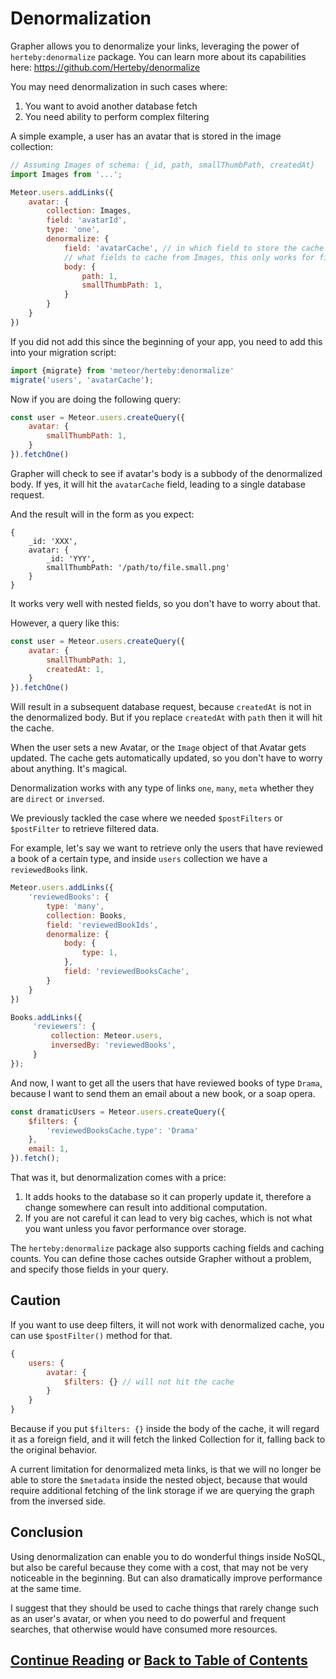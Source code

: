 # Denormalization

Grapher allows you to denormalize your links, leveraging the power of `herteby:denormalize` package.
You can learn more about its capabilities here: https://github.com/Herteby/denormalize

You may need denormalization in such cases where:
1. You want to avoid another database fetch 
2. You need ability to perform complex filtering


A simple example, a user has an avatar that is stored in the image collection:

```js
// Assuming Images of schema: {_id, path, smallThumbPath, createdAt}
import Images from '...';

Meteor.users.addLinks({
    avatar: {
        collection: Images,
        field: 'avatarId',
        type: 'one',
        denormalize: {
            field: 'avatarCache', // in which field to store the cache
            // what fields to cache from Images, this only works for fields and not links
            body: { 
                path: 1,
                smallThumbPath: 1,
            }
        }
    }
})
```

If you did not add this since the beginning of your app, you need to add this into your migration script:

```js
import {migrate} from 'meteor/herteby:denormalize'
migrate('users', 'avatarCache');
```

Now if you are doing the following query:
```js
const user = Meteor.users.createQuery({
    avatar: {
        smallThumbPath: 1,
    }
}).fetchOne()
```

Grapher will check to see if avatar's body is a subbody of the denormalized body. If yes, it will hit the `avatarCache` field,
leading to a single database request.

And the result will in the form as you expect:
```
{
    _id: 'XXX',
    avatar: {
        _id: 'YYY',
        smallThumbPath: '/path/to/file.small.png'
    }
}
```

It works very well with nested fields, so you don't have to worry about that.

However, a query like this:
```js
const user = Meteor.users.createQuery({
    avatar: {
        smallThumbPath: 1,
        createdAt: 1,
    }
}).fetchOne()
```

Will result in a subsequent database request, because `createdAt` is not in the denormalized body. But if you replace `createdAt` with `path` then it will hit the cache.

When the user sets a new Avatar, or the `Image` object of that Avatar gets updated. The cache gets automatically updated,
so you don't have to worry about anything. It's magical.

Denormalization works with any type of links `one`, `many`, `meta` whether they are `direct` or `inversed`.

We previously tackled the case where we needed `$postFilters` or `$postFilter` to retrieve filtered data.

For example, let's say we want to retrieve only the users that have reviewed a book of a certain type, 
and inside `users` collection we have a `reviewedBooks` link.

```js
Meteor.users.addLinks({
    'reviewedBooks': {
        type: 'many',
        collection: Books,
        field: 'reviewedBookIds',
        denormalize: {
            body: {
                type: 1,
            },
            field: 'reviewedBooksCache',
        }
    }
})

Books.addLinks({
     'reviewers': {
         collection: Meteor.users,
         inversedBy: 'reviewedBooks',
     }
});
```

And now, I want to get all the users that have reviewed books of type `Drama`, because I want
to send them an email about a new book, or a soap opera.

```js
const dramaticUsers = Meteor.users.createQuery({
    $filters: {
        'reviewedBooksCache.type': 'Drama'
    },
    email: 1,
}).fetch();
```

That was it, but denormalization comes with a price:
1. It adds hooks to the database so it can properly update it, therefore a change somewhere can result
into additional computation.
2. If you are not careful it can lead to very big caches, which is not what you want unless you favor performance over storage.

The `herteby:denormalize` package also supports caching fields and caching counts. 
You can define those caches outside Grapher without a problem, and specify those fields in your query.

## Caution

If you want to use deep filters, it will not work with denormalized cache, you can use `$postFilter()` method for that.

```js
{
    users: {
        avatar: {
            $filters: {} // will not hit the cache
        }
    }
}
```

Because if you put `$filters: {}` inside the body of the cache, it will regard it as a foreign field, and it will 
fetch the linked Collection for it, falling back to the original behavior.

A current limitation for denormalized meta links, is that we will no longer be able to store the `$metadata` inside the nested object, because that
would require additional fetching of the link storage if we are querying the graph from the inversed side.

## Conclusion

Using denormalization can enable you to do wonderful things inside NoSQL, but also be careful because they come with a cost,
that may not be very noticeable in the beginning. But can also dramatically improve performance at the same time.

I suggest that they should be used to cache things that rarely change such as an user's avatar, or when you need to do
powerful and frequent searches, that otherwise would have consumed more resources.

## [Continue Reading](caching_results.md) or [Back to Table of Contents](index.md)

